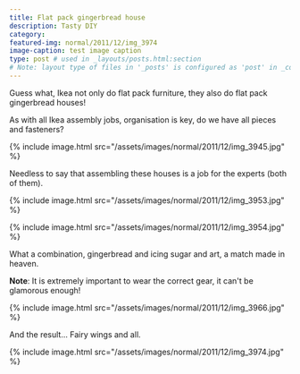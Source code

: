 ```yaml
---
title: Flat pack gingerbread house
description: Tasty DIY
category: 
featured-img: normal/2011/12/img_3974
image-caption: test image caption
type: post # used in _layouts/posts.html:section
# Note: layout type of files in '_posts' is configured as 'post' in _config.yml
---
```

Guess what, Ikea not only do flat pack furniture, they also do flat pack gingerbread houses!

As with all Ikea assembly jobs, organisation is key, do we have all pieces and fasteners?

{% include image.html src="/assets/images/normal/2011/12/img_3945.jpg" %}

Needless to say that assembling these houses is a job for the experts (both of them).

{% include image.html src="/assets/images/normal/2011/12/img_3953.jpg" %}

{% include image.html src="/assets/images/normal/2011/12/img_3954.jpg" %}

What a combination, gingerbread and icing sugar and art, a match made in heaven.

**Note**: It is extremely important to wear the correct gear, it can't be glamorous enough!

{% include image.html src="/assets/images/normal/2011/12/img_3966.jpg" %}

And the result... Fairy wings and all.

{% include image.html src="/assets/images/normal/2011/12/img_3974.jpg" %}

